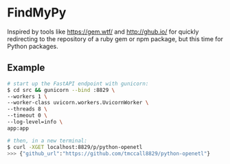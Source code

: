 # FindMyPy
Inspired by tools like https://gem.wtf/ and http://ghub.io/ for quickly redirecting to the repository of a ruby gem or npm package, but this time for Python packages.

## Example
```bash
# start up the FastAPI endpoint with gunicorn:
$ cd src && gunicorn --bind :8829 \
--workers 1 \
--worker-class uvicorn.workers.UvicornWorker \
--threads 8 \
--timeout 0 \
--log-level=info \
app:app

# then, in a new terminal:
$ curl -XGET localhost:8829/p/python-openetl
>>> {"github_url":"https://github.com/tmccall8829/python-openetl"}
```

